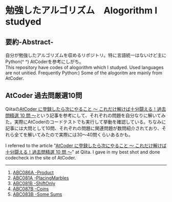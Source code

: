 # 勉強したアルゴリズム　Alogorithm I studyed 
## 要約-Abstract-  
自分が勉強したアルゴリズムを収めるリポジトリ。特に言語統一はないけど主にPython(^ ^) AtCoderを参考にしがち。  
This repository have codes of alogorithm which I studyed. Used languages are not unitied. Frequently Python:)
Some of the alogoritm are mainly from AtCoder.

## AtCoder 過去問厳選10問  
Qiitaの[AtCoder に登録したら次にやること ～ これだけ解けば十分闘える！過去問精選 10 問 ～](https://qiita.com/drken/items/fd4e5e3630d0f5859067)という記事を参考にして、それぞれの問題を自分なりに解いてみた。実際にAtCoderのコードテストでも実行して挙動を確認している。ちなみに記事には大問として10問、それぞれの問題に関連問題が数問紹介されており、それら全てを解いてみたので実際には30〜40問くらいあるかも。  

I referred to the article "[AtCoder に登録したら次にやること ～ これだけ解けば十分闘える！過去問精選 10 問 ～](https://qiita.com/drken/items/fd4e5e3630d0f5859067)" at Qiita. I gave in my best shot and done codecheck in the site of AtCoder.  

---
1. [ABC086A -Product](./beginner_practice_1)
1. [ABC081A -PlacingMarbles](./beginner_practice_2)  
1. [ABC081B -ShiftOnly](./beginner_practice_3)
1. [ABC087B -Coins](./beginner_practice_4)
1. [ABC083B -Some Sums](./beginner_practice_5)
